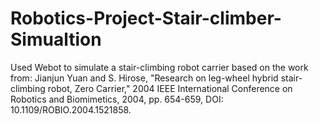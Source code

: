 # Robotics-Project-Stair-climber-Simualtion

Used Webot to simulate a stair-climbing robot carrier based on the work from:  Jianjun Yuan and S. Hirose, "Research on leg-wheel hybrid stair-climbing robot, Zero Carrier," 2004 IEEE International Conference on Robotics and Biomimetics, 2004, pp. 654-659, DOI: 10.1109/ROBIO.2004.1521858.
